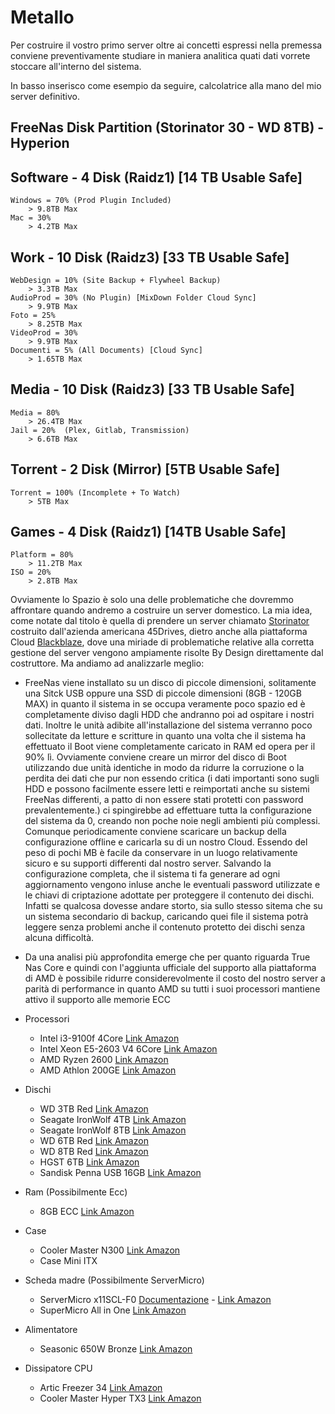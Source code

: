 # Metallo

Per costruire il vostro primo server oltre ai concetti espressi nella premessa conviene preventivamente studiare in maniera analitica quati dati vorrete stoccare all'interno del sistema.

In basso inserisco come esempio da seguire, calcolatrice alla mano del mio server definitivo.

## FreeNas Disk Partition (Storinator 30 - WD 8TB) - **Hyperion**

## Software - 4 Disk (Raidz1) [14 TB Usable Safe]

    Windows = 70% (Prod Plugin Included)
        > 9.8TB Max
    Mac = 30%  
        > 4.2TB Max

## Work - 10 Disk (Raidz3) [33 TB Usable Safe]

    WebDesign = 10% (Site Backup + Flywheel Backup)
        > 3.3TB Max
    AudioProd = 30% (No Plugin) [MixDown Folder Cloud Sync]
        > 9.9TB Max
    Foto = 25%
        > 8.25TB Max
    VideoProd = 30%
        > 9.9TB Max
    Documenti = 5% (All Documents) [Cloud Sync]
        > 1.65TB Max

## Media - 10 Disk (Raidz3) [33 TB Usable Safe]

    Media = 80%
        > 26.4TB Max
    Jail = 20%  (Plex, Gitlab, Transmission)
        > 6.6TB Max

## Torrent - 2 Disk (Mirror) [5TB Usable Safe]

    Torrent = 100% (Incomplete + To Watch)
        > 5TB Max

## Games - 4 Disk (Raidz1) [14TB Usable Safe]

    Platform = 80%
        > 11.2TB Max
    ISO = 20%
        > 2.8TB Max

Ovviamente lo Spazio è solo una delle problematiche che dovremmo affrontare quando andremo a costruire un server domestico. La mia idea, come notate dal titolo è quella di prendere un server chiamato [Storinator](https://www.45drives.com/products/storage/) costruito dall'azienda americana 45Drives, dietro anche alla piattaforma Cloud [Blackblaze](https://www.backblaze.com/), dove una miriade di problematiche relative alla corretta gestione del server vengono ampiamente risolte By Design direttamente dal costruttore. Ma andiamo ad analizzarle meglio:

- FreeNas viene installato su un disco di piccole dimensioni, solitamente una Sitck USB oppure una SSD di piccole dimensioni (8GB - 120GB MAX) in quanto il sistema in se occupa veramente poco spazio ed è completamente diviso dagli HDD che andranno poi ad ospitare i nostri dati. Inoltre le unità adibite all'installazione del sistema verranno poco sollecitate da letture e scritture in quanto una volta che il sistema ha effettuato il Boot viene completamente caricato in RAM ed opera per il 90% lì. Ovviamente conviene creare un mirror del disco di Boot utilizzando due unità identiche in modo da ridurre la corruzione o la perdita dei dati che pur non essendo critica (i dati importanti sono sugli HDD e possono facilmente essere letti e reimportati anche su sistemi FreeNas differenti, a patto di non essere stati protetti con password prevalentemente.) ci spingirebbe ad effettuare tutta la configurazione del sistema da 0, creando non poche noie negli ambienti più complessi. Comunque periodicamente conviene scaricare un backup della configurazione offline e caricarla su di un nostro Cloud. Essendo del peso di pochi MB è facile da conservare in un luogo relativamente sicuro e su supporti differenti dal nostro server. Salvando la configurazione completa, che il sistema ti fa generare ad ogni aggiornamento vengono inluse anche le eventuali password utilizzate e le chiavi di criptazione adottate per proteggere il contenuto dei dischi. Infatti se qualcosa dovesse andare storto, sia sullo stesso sitema che su un sistema secondario di backup, caricando quei file il sistema potrà leggere senza problemi anche il contenuto protetto dei dischi senza alcuna difficoltà.

- Da una analisi più approfondita emerge che per quanto riguarda True Nas Core e quindi con l'aggiunta ufficiale del supporto alla piattaforma di AMD è possibile ridurre considerevolmente il costo del nostro server a parità di performance in quanto AMD su tutti i suoi processori mantiene attivo il supporto alle memorie ECC

- Processori
  
  - Intel i3-9100f 4Core [Link Amazon](https://amzn.to/3aOFgFc)
  - Intel Xeon E5-2603 V4 6Core [Link Amazon](https://amzn.to/2TOMgfb)
  - AMD Ryzen 2600 [Link Amazon](https://amzn.to/2X0QXUn)
  - AMD Athlon 200GE [Link Amazon](https://amzn.to/2ZB7Czs)

- Dischi
  
  - WD 3TB Red [Link Amazon](https://amzn.to/2Y8bZRZ)
  - Seagate IronWolf 4TB [Link Amazon](https://amzn.to/3cQcCDC)
  - Seagate IronWolf 8TB [Link Amazon](https://amzn.to/3bHZwrR)
  - WD 6TB Red [Link Amazon](https://amzn.to/38EWenE)
  - WD 8TB Red [Link Amazon](https://amzn.to/2vjBTWs)
  - HGST 6TB [Link Amazon](https://amzn.to/2NU9YD1)
  - Sandisk Penna USB 16GB [Link Amazon](https://amzn.to/2RlvkuZ)

- Ram (Possibilmente Ecc)
  
  - 8GB ECC [Link Amazon](https://amzn.to/2Ggq05V)

- Case
  
  - Cooler Master N300 [Link Amazon](https://amzn.to/2ObBc8n)
  - Case Mini ITX

- Scheda madre (Possibilmente ServerMicro)
  
  - ServerMicro x11SCL-F0 [Documentazione](https://www.supermicro.com/en/products/motherboard/X11SCL-F) - [Link Amazon](https://amzn.to/3aCU7lS)
  - SuperMicro All in One [Link Amazon](https://amzn.to/38CU2Nq)

- Alimentatore
  
  - Seasonic 650W Bronze [Link Amazon](https://amzn.to/2vjW1I2)

- Dissipatore CPU
  
  - Artic Freezer 34 [Link Amazon](https://amzn.to/2uAasqN)
  - Cooler Master Hyper TX3 [Link Amazon](https://amzn.to/36p1Uk6) 
